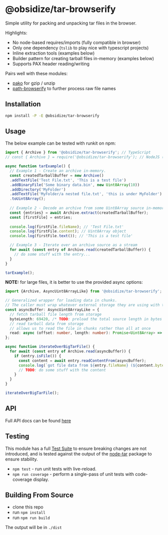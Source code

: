 # @obsidize/tar-browserify

Simple utility for packing and unpacking tar files in the browser.

Highlights:

- No node-based requires/imports (fully compatible in browser)
- Only one dependency (`tslib` to play nice with typescript projects)
- Inline extraction tools (examples below)
- Builder pattern for creating tarball files in-memory (examples below)
- Supports PAX header reading/writing

Pairs well with these modules:

- [pako](https://www.npmjs.com/package/pako) for gzip / unzip
- [path-browserify](https://www.npmjs.com/package/path-browserify) to further process raw file names

## Installation

```bash
npm install -P -E @obsidize/tar-browserify
```

## Usage

The below example can be tested with runkit on npm:

```typescript
import { Archive } from '@obsidize/tar-browserify'; // TypeScript
// const { Archive } = require('@obsidize/tar-browserify'); // NodeJS (Required for RunKit)

async function tarExample() {
  // Example 1 - Create an archive in-memory.
  const createdTarballBuffer = new Archive()
  .addTextFile('Test File.txt', 'This is a test file')
  .addBinaryFile('Some binary data.bin', new Uint8Array(10))
  .addDirectory('MyFolder')
  .addTextFile('MyFolder/a nested file.txt', 'this is under MyFolder')
  .toUint8Array();
  
  // Example 2 - Decode an archive from some Uint8Array source in-memory.
  const {entries} = await Archive.extract(createdTarballBuffer);
  const [firstFile] = entries;
  
  console.log(firstFile.fileName); // 'Test File.txt'
  console.log(firstFile.content); // Uint8Array object
  console.log(firstFile.text()); // 'This is a test file'

  // Example 3 - Iterate over an archive source as a stream
  for await (const entry of Archive.read(createdTarballBuffer)) {
    // do some stuff with the entry...
  }
}

tarExample();
```

**NOTE:** for large files, it is better to use the provided async options:

```typescript
import {Archive, AsyncUint8ArrayLike} from '@obsidize/tar-browserify';

// Generalized wrapper for loading data in chunks.
// The caller must wrap whatever external storage they are using with this.
const asyncBuffer: AsyncUint8ArrayLike = {
  // fetch tarball file length from storage
  byteLength: 69420, /* TODO: preload the total source length in bytes and set it here */ }
  // read tarball data from storage
  // allows us to read the file in chunks rather than all at once
  read: async (offset: number, length: number): Promise<Uint8Array> => { /* TODO: return buffer from some source */ }
};

async function iterateOverBigTarFile() {  
  for await (const entry of Archive.read(asyncBuffer)) {
    if (entry.isFile()) {
      const content = await entry.readContentFrom(asyncBuffer);
      console.log(`got file data from ${entry.fileName} (${content.byteLength} bytes)`);
      // TODO: do some stuff with the content
    }
  }
}

iterateOverBigTarFile();
```

## API

Full API docs can be found [here](https://jospete.github.io/obsidize-tar-browserify/)

## Testing

This module has a full [Test Suite](https://github.com/jospete/obsidize-tar-browserify/tree/master/tests)
to ensure breaking changes are not introduced, and is tested against the output
of the [node-tar](https://www.npmjs.com/package/tar) package to ensure stability.

- `npm test` - run unit tests with live-reload.
- `npm run coverage` - perform a single-pass of unit tests with code-coverage display.

## Building From Source

- clone this repo
- run `npm install`
- run `npm run build`

The output will be in `./dist`
